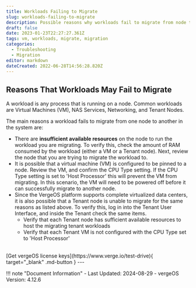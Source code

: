```yaml
---
title: Workloads Failing to Migrate
slug: workloads-failing-to-migrate
description: Possible reasons why workloads fail to migrate from node to node
draft: false
date: 2023-01-23T22:27:27.361Z
tags: vm, workloads, migrate, migration
categories:
  - Troubleshooting
  - Migration
editor: markdown
dateCreated: 2022-06-28T14:56:28.820Z
---
```


## Reasons That Workloads May Fail to Migrate

A workload is any process that is running on a node. Common workloads are Virtual Machines (VM), NAS Services, Networking, and Tenant Nodes.

The main reasons a workload fails to migrate from one node to another in the system are:
* There are **insufficient available resources** on the node to run the workload you are migrating. To verify this, check the amount of RAM consumed by the workload (either a VM or a Tenant node).  Next, review the node that you are trying to migrate the workload to.
* It is possible that a virtual machine (VM) is configured to be pinned to a node.  Review the VM, and confirm the CPU Type setting.  If the CPU Type setting is set to 'Host Processor' this will prevent the VM from migrating.  In this scenario, the VM will need to be powered off before it can successfully migrate to another node.
* Since the VergeOS platform supports complete virtualized data centers, it is also possible that a Tenant node is unable to migrate for the same reasons as listed above.  To verify this, log in into the Tenant User Interface, and inside the Tenant check the same items.
	* Verify that each Tenant node has sufficient available resources to host the migrating tenant workloads
	* Verify that each Tenant VM is not configured with the CPU Type set to 'Host Processor'

<br>
[Get vergeOS license keys](https://www.verge.io/test-drive){ target="_blank" .md-button }
---

!!! note "Document Information"
    - Last Updated: 2024-08-29
    - vergeOS Version: 4.12.6
